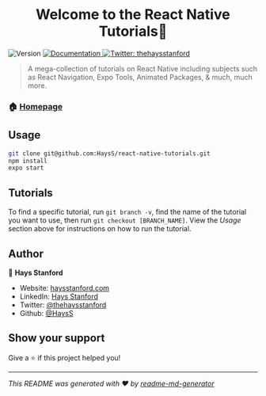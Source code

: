 <h1 align="center">Welcome to the React Native Tutorials👋</h1>
<p>
  <img alt="Version" src="https://img.shields.io/badge/version-1.0.0-blue.svg?cacheSeconds=2592000" />
  <a href="haysstanford.com">
    <img alt="Documentation" src="https://img.shields.io/badge/documentation-yes-brightgreen.svg" target="_blank" />
  </a>
  <a href="https://twitter.com/thehaysstanford">
    <img alt="Twitter: thehaysstanford" src="https://img.shields.io/twitter/follow/thehaysstanford.svg?style=social" target="_blank" />
  </a>
</p>

> A mega-collection of tutorials on React Native including subjects such as React Navigation, Expo Tools, Animated Packages, & much, much more.

### 🏠 [Homepage](https://www.haysstanford.com/course/)

## Usage

```sh
git clone git@github.com:HaysS/react-native-tutorials.git
npm install
expo start
```

## Tutorials

To find a specific tutorial, run ```git branch -v```, find the name of the tutorial you want to use, then run ```git checkout [BRANCH_NAME]```. View the _Usage_ section above for instructions on how to run the tutorial.

## Author

👤 **Hays Stanford**
* Website: [haysstanford.com](http://bit.ly/2P0MEB1)
* LinkedIn: [Hays Stanford](https://www.linkedin.com/in/hayss/)
* Twitter: [@thehaysstanford](https://twitter.com/thehaysstanford)
* Github: [@HaysS](https://github.com/HaysS)

## Show your support

Give a ⭐️ if this project helped you!

***
_This README was generated with ❤️ by [readme-md-generator](https://github.com/kefranabg/readme-md-generator)_
